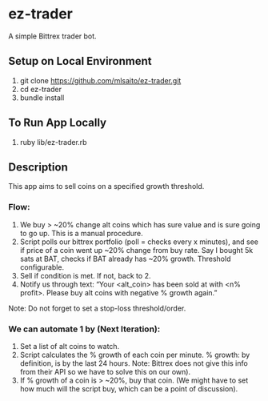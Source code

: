 # ez-trader
A simple Bittrex trader bot.
## Setup on Local Environment
1. git clone https://github.com/mlsaito/ez-trader.git
2. cd ez-trader
3. bundle install
## To Run App Locally
1. ruby lib/ez-trader.rb
## Description
This app aims to sell coins on a specified growth threshold.

### Flow:

1. We buy > ~20% change alt coins which has sure value and is sure going to go up. This is a manual procedure.
2. Script polls our bittrex portfolio (poll = checks every x minutes), and see if price of a coin went up ~20% change from buy rate. Say I bought 5k sats at BAT, checks if BAT already has ~20% growth. Threshold configurable.
3. Sell if condition is met. If not, back to 2.
4. Notify us through text: “Your <alt_coin> has been sold at <rate> with <n% profit>. Please buy alt coins with negative % growth again.”
  
Note: Do not forget to set a stop-loss threshold/order.
  
### We can automate 1 by (Next Iteration):

1. Set a list of alt coins to watch.
2. Script calculates the % growth of each coin per minute. % growth: by definition, is by the last 24 hours. Note: Bittrex does not give this info from their API so we have to solve this on our own).
3. If % growth of a coin is > ~20%, buy that coin. (We might have to set how much will the script buy, which can be a point of discussion).
